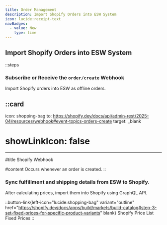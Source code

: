 ```yaml
---
title: Order Management
description: Import Shopify Orders into ESW System
icon: lucide:receipt-text
navBadges:
  - value: New
    type: lime
---
```


## Import Shopify Orders into ESW System

::steps
### Subscribe or Receive the `order/create` Webhook
Import Shopify orders into ESW as offline orders.

::card
---
icon: shopping-bag
to: https://shopify.dev/docs/api/admin-rest/2025-04/resources/webhook#event-topics-orders-create
target: _blank
# showLinkIcon: false
---

#title
Shopify Webhook

#content
Occurs whenever an order is created.
::


### Sync fulfillment and shipping details from ESW to Shopify.

After calculating prices, import them into Shopify using GraphQL API.

::button-link{left-icon="lucide:shopping-bag" variant="outline" href="https://shopify.dev/docs/apps/build/markets/build-catalog#step-3-set-fixed-prices-for-specific-product-variants" blank}
  Shopify Price List Fixed Prices
::